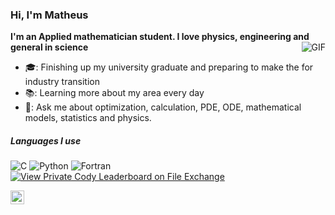 ### Hi, I'm Matheus 



**I'm an Applied mathematician student. I love physics, engineering and general in science**
 <img align="right" alt="GIF" src="https://i.pinimg.com/originals/e4/26/70/e426702edf874b181aced1e2fa5c6cde.gif" />
- 🎓: Finishing up my university graduate and preparing to make the for industry transition
- :books:: Learning more about my area every day
- :speech_balloon:: Ask me about optimization, calculation, PDE, ODE, mathematical models, statistics and physics.

 
##### Languages I use

![C](https://img.shields.io/badge/-C-000000?style=flat&logo=c)
![Python](https://img.shields.io/badge/-Python-000000?style=flat&logo=python)
<img src="https://img.shields.io/badge/Fortran%20-503040.svg" alt="Fortran">
[![View Private Cody Leaderboard on File Exchange](https://www.mathworks.com/matlabcentral/images/matlab-file-exchange.svg)](https://www.mathworks.com/matlabcentral/fileexchange/70197-private-cody-leaderboard)


<a href="https://www.linkedin.com/in/matheus-araujo-souza/">
  <img align="left" alt="Shreya's LinkedIn" width="22px" src="https://cdn.jsdelivr.net/npm/simple-icons@v3/icons/linkedin.svg" />
</a>

 

